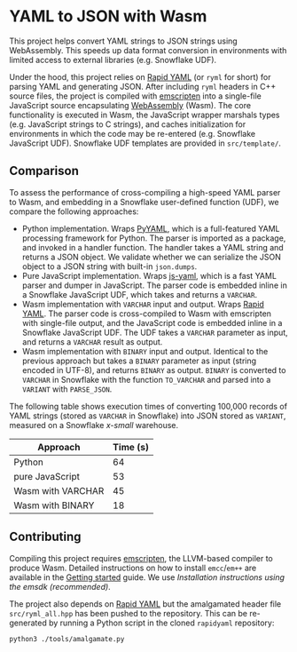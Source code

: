 # YAML to JSON with Wasm

This project helps convert YAML strings to JSON strings using WebAssembly. This speeds up data format conversion in environments with limited access to external libraries (e.g. Snowflake UDF).

Under the hood, this project relies on [Rapid YAML](https://github.com/biojppm/rapidyaml) (or `ryml` for short) for parsing YAML and generating JSON. After including `ryml` headers in C++ source files, the project is compiled with [emscripten](https://emscripten.org/) into a single-file JavaScript source encapsulating [WebAssembly](https://webassembly.org/) (Wasm). The core functionality is executed in Wasm, the JavaScript wrapper marshals types (e.g. JavaScript strings to C strings), and caches initialization for environments in which the code may be re-entered (e.g. Snowflake JavaScript UDF). Snowflake UDF templates are provided in `src/template/`.

## Comparison

To assess the performance of cross-compiling a high-speed YAML parser to Wasm, and embedding in a Snowflake user-defined function (UDF), we compare the following approaches:

* Python implementation. Wraps [PyYAML](https://github.com/yaml/pyyaml), which is a full-featured YAML processing framework for Python. The parser is imported as a package, and invoked in a handler function. The handler takes a YAML string and returns a JSON object. We validate whether we can serialize the JSON object to a JSON string with built-in `json.dumps`.
* Pure JavaScript implementation. Wraps [js-yaml](nodeca.github.io/js-yaml/), which is a fast YAML parser and dumper in JavaScript. The parser code is embedded inline in a Snowflake JavaScript UDF, which takes and returns a `VARCHAR`.
* Wasm implementation with `VARCHAR` input and output. Wraps [Rapid YAML](https://github.com/biojppm/rapidyaml). The parser code is cross-compiled to Wasm with emscripten with single-file output, and the JavaScript code is embedded inline in a Snowflake JavaScript UDF. The UDF takes a `VARCHAR` parameter as input, and returns a `VARCHAR` result as output.
* Wasm implementation with `BINARY` input and output. Identical to the previous approach but takes a `BINARY` parameter as input (string encoded in UTF-8), and returns `BINARY` as output. `BINARY` is converted to `VARCHAR` in Snowflake with the function `TO_VARCHAR` and parsed into a `VARIANT` with `PARSE_JSON`.

The following table shows execution times of converting 100,000 records of YAML strings (stored as `VARCHAR` in Snowflake) into JSON stored as `VARIANT`, measured on a Snowflake *x-small* warehouse.

| Approach          | Time (s) |
| ----------------- | -------- |
| Python            |       64 |
| pure JavaScript   |       53 |
| Wasm with VARCHAR |       45 |
| Wasm with BINARY  |       18 |

## Contributing

Compiling this project requires [emscripten](https://emscripten.org/), the LLVM-based compiler to produce Wasm. Detailed instructions on how to install `emcc`/`em++` are available in the [Getting started](https://emscripten.org/docs/getting_started/downloads.html) guide. We use *Installation instructions using the emsdk (recommended)*.

The project also depends on [Rapid YAML](https://github.com/biojppm/rapidyaml) but the amalgamated header file `src/ryml_all.hpp` has been pushed to the repository. This can be re-generated by running a Python script in the cloned `rapidyaml` repository:

```
python3 ./tools/amalgamate.py
```
